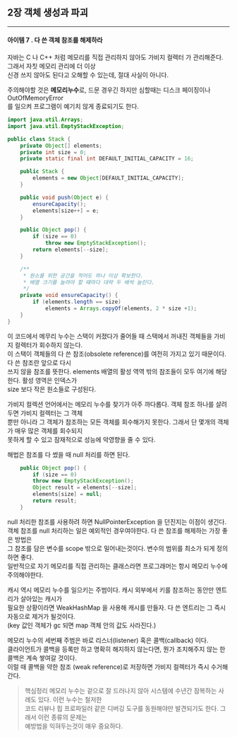 ## 2장 객체 생성과 파괴


------------------

#### 아이템 7 . 다 쓴 객체 참조를 해제하라

자바는 C 나 C++ 처럼 메모리를 직접 관리하지 않아도 가비지 컬렉터 가 관리해준다. 그래서 자칫 메모리 관리에 더 이상<br/>
신경 쓰지 않아도 된다고 오해할 수 있는데, 절대 사실이 아니다.<br/>

주의해야할 것은 <strong>메모리누수</strong>로, 드문 경우긴 하지만 심할때는 디스크 페이징이나 OutOfMemoryError<br/>
를 일으켜 프로그램이 예기치 않게 종료되기도 한다.

```java
import java.util.Arrays;
import java.util.EmptyStackException;

public class Stack {
    private Object[] elements;
    private int size = 0;
    private static final int DEFAULT_INITIAL_CAPACITY = 16;

    public Stack {
        elements = new Object[DEFAULT_INITIAL_CAPACITY];
    }

    public void push(Object e) {
        ensureCapacity();
        elements[size++] = e;
    }

    public Object pop() {
        if (size == 0)
            throw new EmptyStackException();
        return elements[--size];
    }

    /**
     * 원소를 위한 공간을 적어도 하나 이상 확보한다.
     * 배열 크기를 늘려야 할 떄마다 대략 두 배씩 늘린다.
     */
    private void ensureCapacity() {
        if (elements.length == size)
            elements = Arrays.copyOf(elements, 2 * size +1);
    }
}
```

이 코드에서 메무리 누수는 스택이 커졌다가 줄어들 때 스택에서 꺼내진 객체들을 가비지 컬렉터가 회수하지 않는다.<br/>
이 스택이 객체들의 다 쓴 참조(obsolete reference)를 여전히 가지고 있기 때문이다. 다 쓴 참조란 앞으로 다시<br/>
쓰지 않을 참조를 뜻한다. elements 배열의 활성 역역 밖의 참조들이 모두 여기에 해당한다. 활성 영역은 인덱스가 <br/>
size 보다 작은 원소들로 구성된다.<br/>

가비지 컬렉션 언어에서는 메모리 누수를 찾기가 아주 까다롭다. 객체 참조 하나를 살려두면 가비지 컬렉터는 그 객체<br/>
뿐만 아니라 그 객체가 참조하는 모든 객체를 회수해가지 못한다. 그래서 단 몇개의 객체가 매우 많은 객체를 회수되지<br/>
못하게 할 수 있고 잠재적으로 성능에 악영향을 줄 수 있다.<br/>

해법은 참조를 다 썼을 때 null 처리를 하면 된다.
```java
    public Object pop() {
        if (size == 0)
        throw new EmptyStackException();
        Object result = elements[--size];
        elements[size] = null;
        return result;
    }
```

null 처리한 참조를 사용하려 하면 NullPointerException 을 던진지는 이점이 생긴다.<br/>
객체 참조를 null 처리하는 일은 예외적인 경우여야한다. 다 쓴 참조를 해제하는 가장 좋은 방법은 <br/>
그 참조를 담은 변수를 scope 밖으로 밀어내는것이다. 변수의 범위를 최소가 되게 정의하면 좋다. <br/>
일반적으로 자기 메모리를 직접 관리하는 클래스라면 프로그래머는 항시 메모리 누수에 주의해야한다. <br/>

캐시 역시 메모리 누수를 일으키는 주범이다. 캐시 외부에서 키를 참조하는 동안만 엔트리가 살아있는 캐시가 <br/>
필요한 상황이라면 WeakHashMap 을 사용해 캐시를 만들자. 다 쓴 엔트리는 그 즉시 자동으로 제거가 될것이다.<br/>
(key 값인 객체가 gc 되면 map 객체 안의 값도 사라진다.)

메모리 누수의 세번째 주범은 바로 리스너(listener) 혹은 콜백(callback) 이다. <br/>
클라이언트가 콜백을 등록만 하고 명확히 해지하지 않는다면, 뭔가 조치해주지 않는 한 콜백은 계속 쌓여갈 것이다.<br/>
이럴 때 콜백을 약한 참조 (weak reference)로 저장하면 가비지 컬렉터가 즉시 수거해간다.

> 핵심정리
> 메모리 누수는 겉으로 잘 드러나지 않아 시스템에 수년간 잠복하는 사례도 있다. 이런 누수는 철저한 <br/>
> 코드 리뷰나 힙 프로파일러 같은 디버깅 도구를 동원해야만 발견되기도 한다. 그래서 이런 종류의 문제는 <br/>
> 예방법을 익혀두는것이 매우 중요하다.